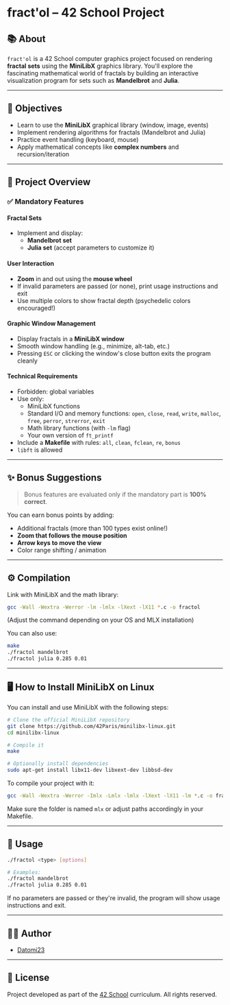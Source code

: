# fract'ol – 42 School Project

## 📚 About

`fract'ol` is a 42 School computer graphics project focused on rendering **fractal sets** using the **MiniLibX** graphics library. You'll explore the fascinating mathematical world of fractals by building an interactive visualization program for sets such as **Mandelbrot** and **Julia**.

---

## 📆 Objectives

- Learn to use the **MiniLibX** graphical library (window, image, events)
- Implement rendering algorithms for fractals (Mandelbrot and Julia)
- Practice event handling (keyboard, mouse)
- Apply mathematical concepts like **complex numbers** and recursion/iteration

---

## 📂 Project Overview

### ✅ Mandatory Features

#### Fractal Sets
- Implement and display:
  - **Mandelbrot set**
  - **Julia set** (accept parameters to customize it)

#### User Interaction
- **Zoom** in and out using the **mouse wheel**
- If invalid parameters are passed (or none), print usage instructions and exit
- Use multiple colors to show fractal depth (psychedelic colors encouraged!)

#### Graphic Window Management
- Display fractals in a **MiniLibX window**
- Smooth window handling (e.g., minimize, alt-tab, etc.)
- Pressing `ESC` or clicking the window's close button exits the program cleanly

#### Technical Requirements
- Forbidden: global variables
- Use only:
  - MiniLibX functions
  - Standard I/O and memory functions: `open`, `close`, `read`, `write`, `malloc`, `free`, `perror`, `strerror`, `exit`
  - Math library functions (with `-lm` flag)
  - Your own version of `ft_printf`
- Include a **Makefile** with rules: `all`, `clean`, `fclean`, `re`, `bonus`
- `libft` is allowed

---

## ✨ Bonus Suggestions

> Bonus features are evaluated only if the mandatory part is **100% correct**.

You can earn bonus points by adding:

- Additional fractals (more than 100 types exist online!)
- **Zoom that follows the mouse position**
- **Arrow keys to move the view**
- Color range shifting / animation

---

## ⚙️ Compilation

Link with MiniLibX and the math library:
```bash
gcc -Wall -Wextra -Werror -lm -lmlx -lXext -lX11 *.c -o fractol
```
(Adjust the command depending on your OS and MLX installation)

You can also use:
```bash
make
./fractol mandelbrot
./fractol julia 0.285 0.01
```

---

## 🖥️ How to Install MiniLibX on Linux

You can install and use MiniLibX with the following steps:

```bash
# Clone the official MiniLibX repository
git clone https://github.com/42Paris/minilibx-linux.git
cd minilibx-linux

# Compile it
make

# Optionally install dependencies
sudo apt-get install libx11-dev libxext-dev libbsd-dev
```

To compile your project with it:
```bash
gcc -Wall -Wextra -Werror -Imlx -Lmlx -lmlx -lXext -lX11 -lm *.c -o fractol
```
Make sure the folder is named `mlx` or adjust paths accordingly in your Makefile.

---

## 🧪 Usage

```bash
./fractol <type> [options]

# Examples:
./fractol mandelbrot
./fractol julia 0.285 0.01
```

If no parameters are passed or they're invalid, the program will show usage instructions and exit.

---

## 👨‍💻 Author

- [Datomi23](https://github.com/Datomi23)

---

## 📄 License

Project developed as part of the [42 School](https://42.fr/) curriculum. All rights reserved.

